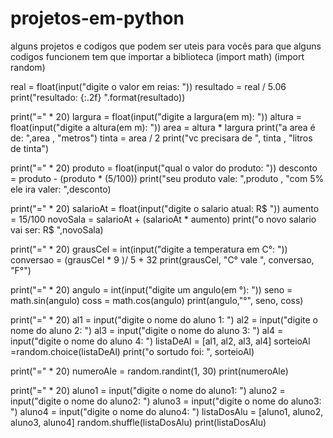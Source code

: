 # projetos-em-python
alguns projetos e codigos que podem ser uteis para vocês
para que alguns codigos funcionem tem que importar a biblioteca
(import math)
(import random)

real = float(input("digite o valor em reias: "))
resultado = real / 5.06
print("resultado: {:.2f} ".format(resultado))

print("=" * 20)
largura = float(input("digite a largura(em m): "))
altura = float(input("digite a altura(em m): "))
area = altura * largura
print("a area é de: ",area , "metros")
tinta = area / 2
print("vc precisara de ", tinta , "litros de tinta")

print("=" * 20)
produto = float(input("qual o valor do produto: "))
desconto = produto - (produto * (5/100))
print("seu produto vale: ",produto , "com 5% ele ira valer: ",desconto)

print("=" * 20)
salarioAt = float(input("digite o salario atual: R$ "))
aumento = 15/100
novoSala = salarioAt + (salarioAt * aumento)
print("o novo salario vai ser: R$ ",novoSala)

print("=" * 20)
grausCel = int(input("digite a temperatura em C°: "))
conversao = (grausCel * 9 )/ 5 + 32
print(grausCel, "C° vale ", conversao, "F°")


print("=" * 20)
angulo = int(input("digite um angulo(em °): "))
seno = math.sin(angulo)
coss = math.cos(angulo)
print(angulo,"°", seno, coss)

print("=" * 20)
al1 = input("digite o nome do aluno 1: ")
al2 = input("digite o nome do aluno 2: ")
al3 = input("digite o nome do aluno 3: ")
al4 = input("digite o nome do aluno 4: ")
listaDeAl = [al1, al2, al3, al4]
sorteioAl =random.choice(listaDeAl)
print("o sortudo foi: ", sorteioAl)

print("=" * 20)
numeroAle = random.randint(1, 30)
print(numeroAle)

print("=" * 20)
aluno1 = input("digite o nome do aluno1: ")
aluno2 = input("digite o nome do aluno2: ")
aluno3 = input("digite o nome do aluno3: ")
aluno4 = input("digite o nome do aluno4: ")
listaDosAlu = [aluno1, aluno2, aluno3, aluno4]
random.shuffle(listaDosAlu)
print(listaDosAlu)

